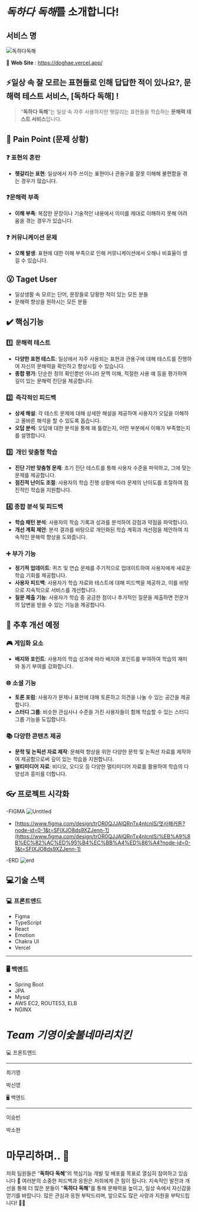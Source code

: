 # *독하다 독해*를 소개합니다!
## 서비스 명
![독하다독해](https://github.com/user-attachments/assets/9e6895dd-4fec-4d99-8039-e3dee4e086b0)

 📲 **Web Site** : https://doghae.vercel.app/

## ⚡일상 속 잘 모르는 표현들로 인해 답답한 적이 있나요?**,** 문해력 테스트 서비스, [독하다 독해] !

> “**독하다 독해**”는 일상 속 자주 사용하지만 헷갈리는 표현들을 학습하는 **문해력 테스트 서비스**입니다.
> 

## 🤔 Pain Point (문제 상황)

### ❓ 표현의 혼란

- **헷갈리는 표현**: 일상에서 자주 쓰이는 표현이나 관용구를 잘못 이해해 불편함을 겪는 경우가 많습니다.

### ❓문해력 부족

- **이해 부족**: 복잡한 문장이나 기술적인 내용에서 의미를 제대로 이해하지 못해 어려움을 겪는 경우가 있습니다.

### ❓ 커뮤니케이션 문제

- **오해 발생**: 표현에 대한 이해 부족으로 인해 커뮤니케이션에서 오해나 비효율이 생길 수 있습니다.

## 😮 Taget User

- 일상생활 속 모르는 단어, 문장들로 당황한 적이 있는 모든 분들
- 문해력 향상을 원하시는 모든 분들

## ✔️ 핵심기능

### 1️⃣  문해력 테스트

- **다양한 표현 테스트**: 일상에서 자주 사용되는 표현과 관용구에 대해 테스트를 진행하여 자신의 문해력을 확인하고 향상시킬 수 있습니다.
- **종합 평가**: 단순한 정의 확인뿐만 아니라 문맥 이해, 적절한 사용 예 등을 평가하여 깊이 있는 문해력 진단을 제공합니다.

### 2️⃣  즉각적인 피드백

- **상세 해설**: 각 테스트 문제에 대해 상세한 해설을 제공하여 사용자가 오답을 이해하고 올바른 해석을 할 수 있도록 돕습니다.
- **오답 분석**: 오답에 대한 분석을 통해 왜 틀렸는지, 어떤 부분에서 이해가 부족했는지를 설명합니다.

### 3️⃣  개인 맞춤형 학습

- **진단 기반 맞춤형 문제**: 초기 진단 테스트를 통해 사용자 수준을 파악하고, 그에 맞는 문제를 제공합니다.
- **점진적 난이도 조절**: 사용자의 학습 진행 상황에 따라 문제의 난이도를 조절하여 점진적인 학습을 지원합니다.

### 4️⃣ 종합 분석 및 피드백

- **학습 패턴 분석**: 사용자의 학습 기록과 성과를 분석하여 강점과 약점을 파악합니다.
- **개선 계획 제안**: 분석 결과를 바탕으로 개인화된 학습 계획과 개선점을 제안하여 지속적인 문해력 향상을 도와줍니다.

### ➕ 부가 기능

- **정기적 업데이트**: 퀴즈 및 연습 문제를 주기적으로 업데이트하여 사용자에게 새로운 학습 기회를 제공합니다.
- **사용자 피드백**: 사용자가 학습 자료와 테스트에 대해 피드백을 제공하고, 이를 바탕으로 지속적으로 서비스를 개선합니다.
- **질문 제출 기능**: 사용자가 학습 중 궁금한 점이나 추가적인 질문을 제출하면 전문가의 답변을 받을 수 있는 기능을 제공합니다.

## 🔄 추후 개선 예정

### 🎮 게임화 요소

- **배지와 포인트**: 사용자의 학습 성과에 따라 배지와 포인트를 부여하여 학습의 재미와 동기 부여를 강화합니다.

### 🌐 소셜 기능

- **토론 포럼**: 사용자가 문제나 표현에 대해 토론하고 의견을 나눌 수 있는 공간을 제공합니다.
- **스터디 그룹**: 비슷한 관심사나 수준을 가진 사용자들이 함께 학습할 수 있는 스터디 그룹 기능을 도입합니다.

### 📚 다양한 콘텐츠 제공

- **문학 및 논픽션 자료 제작**: 문해력 향상을 위한 다양한 문학 및 논픽션 자료를 제작하여 제공함으로써 깊이 있는 학습을 지원합니다.
- **멀티미디어 자료**: 비디오, 오디오 등 다양한 멀티미디어 자료를 활용하여 학습의 다양성과 흥미를 더합니다.

## 👓 프로젝트 시각화
-FIGMA
![Untitled](https://github.com/user-attachments/assets/be17e6b9-f994-4a4e-ac54-8bd30daee825)
- [https://www.figma.com/design/trOR0QJJAlQRnTx4nIcnIS/멋사해커톤?node-id=0-1&t=SFIXJO8ds9XZJenn-1](https://www.figma.com/design/trOR0QJJAlQRnTx4nIcnIS/%EB%A9%8B%EC%82%AC%ED%95%B4%EC%BB%A4%ED%86%A4?node-id=0-1&t=SFIXJO8ds9XZJenn-1)

-ERD
![erd](https://github.com/user-attachments/assets/67c35d25-1268-4a01-822c-752a348086c2)

## 💻기술 스택

### 💻 프론트엔드

- Figma
- TypeScript
- React
- Emotion
- Chakra UI
- Vercel

---

### 🖥️ 백엔드

- Spring Boot
- JPA
- Mysql
- AWS EC2, ROUTE53, ELB
- NGINX

# *Team 기영이숯불네마리치킨*

💻 프론트엔드

---

최기영

박신영



🖥️ 백엔드

---

이승빈

박소현

# 마무리하며.. 🤖

저희 팀원들은 “**독하다 독해**”의 핵심기능 개발 및 배포를 목표로 열심히 참여하고 있습니다 🙂
여러분의 소중한 피드백과 응원은 저희에게 큰 힘이 됩니다. 지속적인 발전과 개선을 통해 더 많은 분들이 "**독하다 독해**"를 통해 문해력을 높이고, 일상 속에서 자신감을 얻기를 바랍니다. 많은 관심과 응원 부탁드리며, 앞으로도 많은 사랑과 지원을 부탁드립니다! 🙏✨

